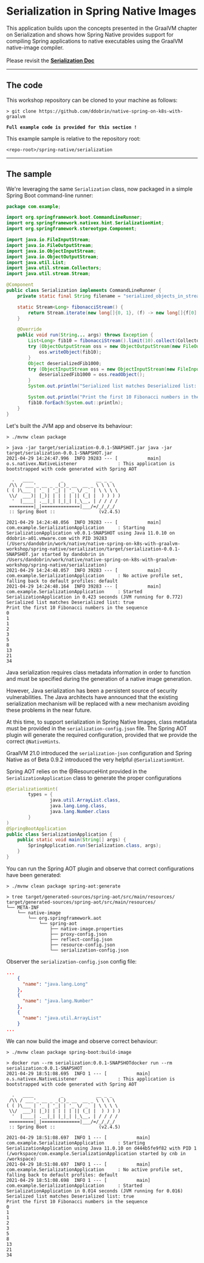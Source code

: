 # Serialization in Spring Native Images

This application builds upon the concepts presented in the GraalVM chapter on Serialization and shows how Spring Native provides support
for compiling Spring applications to native executables using the GraalVM native-image compiler.
<br><br>
Please revisit the **[Serialization Doc](../../graalvm/serialization/README.md)**

----
## The code

This workshop repository can be cloned to your machine as follows:
```shell
> git clone https://github.com/ddobrin/native-spring-on-k8s-with-graalvm
```

**`Full example code is provided for this section !`**

This example sample is relative to the repository root:
```shell
<repo-root>/spring-native/serialization
```
----

## The sample

We're leveraging the same `Serialization` class, now packaged in a simple Spring Boot command-line runner:
```java
package com.example;

import org.springframework.boot.CommandLineRunner;
import org.springframework.nativex.hint.SerializationHint;
import org.springframework.stereotype.Component;

import java.io.FileInputStream;
import java.io.FileOutputStream;
import java.io.ObjectInputStream;
import java.io.ObjectOutputStream;
import java.util.List;
import java.util.stream.Collectors;
import java.util.stream.Stream;

@Component
public class Serialization implements CommandLineRunner {
    private static final String filename = "serialized_objects_in_stream";

    static Stream<Long> fibonacciStream() {
        return Stream.iterate(new long[]{0, 1}, (f) -> new long[]{f[0] + f[1], f[0]}).map(f -> f[0]);
    }

    @Override
    public void run(String... args) throws Exception {
        List<Long> fib10 = fibonacciStream().limit(10).collect(Collectors.toList());
        try (ObjectOutputStream oss = new ObjectOutputStream(new FileOutputStream(filename))) {
            oss.writeObject(fib10);
        }
        Object deserializedFib1000;
        try (ObjectInputStream oss = new ObjectInputStream(new FileInputStream(filename))) {
            deserializedFib1000 = oss.readObject();
        }
        System.out.println("Serialized list matches Deserialized list: " + fib10.equals(deserializedFib1000));

        System.out.println("Print the first 10 Fibonacci numbers in the sequence");
        fib10.forEach(System.out::println);
    }
}
```

Let's built the JVM app and observe its behaviour:
```shell
> ./mvnw clean package

> java -jar target/serialization-0.0.1-SNAPSHOT.jar java -jar target/serialization-0.0.1-SNAPSHOT.jar 
2021-04-29 14:24:47.996  INFO 39283 --- [           main] o.s.nativex.NativeListener               : This application is bootstrapped with code generated with Spring AOT

  .   ____          _            __ _ _
 /\\ / ___'_ __ _ _(_)_ __  __ _ \ \ \ \
( ( )\___ | '_ | '_| | '_ \/ _` | \ \ \ \
 \\/  ___)| |_)| | | | | || (_| |  ) ) ) )
  '  |____| .__|_| |_|_| |_\__, | / / / /
 =========|_|==============|___/=/_/_/_/
 :: Spring Boot ::                (v2.4.5)

2021-04-29 14:24:48.056  INFO 39283 --- [           main] com.example.SerializationApplication     : Starting SerializationApplication v0.0.1-SNAPSHOT using Java 11.0.10 on ddobrin-a01.vmware.com with PID 39283 (/Users/dandobrin/work/native/native-spring-on-k8s-with-graalvm-workshop/spring-native/serialization/target/serialization-0.0.1-SNAPSHOT.jar started by dandobrin in /Users/dandobrin/work/native/native-spring-on-k8s-with-graalvm-workshop/spring-native/serialization)
2021-04-29 14:24:48.057  INFO 39283 --- [           main] com.example.SerializationApplication     : No active profile set, falling back to default profiles: default
2021-04-29 14:24:48.164  INFO 39283 --- [           main] com.example.SerializationApplication     : Started SerializationApplication in 0.423 seconds (JVM running for 0.772)
Serialized list matches Deserialized list: true
Print the first 10 Fibonacci numbers in the sequence
0
1
1
2
3
5
8
13
21
34
```

Java serialization requires class metadata information in order to function and must be specified during the generation of a native image generation.

However, Java serialization has been a persistent source of security vulnerabilities.
The Java architects have announced that the existing serialization mechanism will be replaced with a new mechanism avoiding these problems in the near future.

At this time, to support serialization in Spring Native Images, class metadata must be provided in the `serialization-config.json` file. 
The Spring AOT plugin will generate the required configuration, provided that we provide the correct `@NativeHints`.

GraalVM 21.0 introduced the `serialization-json` configuration and Spring Native as of Beta 0.9.2 introduced the very helpful `@SerializationHint`.

Spring AOT relies on the @ResourceHint provided in the `SerializationApplication` class to generate the proper configurations
```java
@SerializationHint(
		types = {
				java.util.ArrayList.class,
				java.lang.Long.class,
				java.lang.Number.class
		}
)
@SpringBootApplication
public class SerializationApplication {
	public static void main(String[] args) {
		SpringApplication.run(Serialization.class, args);
	}
}
```

You can run the Spring AOT plugin and observe that correct configurations have been generated:
```shell
> ./mvnw clean package spring-aot:generate

> tree target/generated-sources/spring-aot/src/main/resources/
target/generated-sources/spring-aot/src/main/resources/
└── META-INF
    └── native-image
        └── org.springframework.aot
            └── spring-aot
                ├── native-image.properties
                ├── proxy-config.json
                ├── reflect-config.json
                ├── resource-config.json
                └── serialization-config.json
````

Observer the `serialization-config.json` config file:
```json
...
    {
      "name": "java.lang.Long"
    },
    {
      "name": "java.lang.Number"
    },
    {
      "name": "java.util.ArrayList"
    }
...
```

We can now build the image and observe correct behaviour:
```shell
> ./mvnw clean package spring-boot:build-image

> docker run --rm serialization:0.0.1-SNAPSHOTdocker run --rm serialization:0.0.1-SNAPSHOT
2021-04-29 18:51:08.695  INFO 1 --- [           main] o.s.nativex.NativeListener               : This application is bootstrapped with code generated with Spring AOT

  .   ____          _            __ _ _
 /\\ / ___'_ __ _ _(_)_ __  __ _ \ \ \ \
( ( )\___ | '_ | '_| | '_ \/ _` | \ \ \ \
 \\/  ___)| |_)| | | | | || (_| |  ) ) ) )
  '  |____| .__|_| |_|_| |_\__, | / / / /
 =========|_|==============|___/=/_/_/_/
 :: Spring Boot ::                (v2.4.5)

2021-04-29 18:51:08.697  INFO 1 --- [           main] com.example.SerializationApplication     : Starting SerializationApplication using Java 11.0.10 on d444b5fe9f82 with PID 1 (/workspace/com.example.SerializationApplication started by cnb in /workspace)
2021-04-29 18:51:08.697  INFO 1 --- [           main] com.example.SerializationApplication     : No active profile set, falling back to default profiles: default
2021-04-29 18:51:08.698  INFO 1 --- [           main] com.example.SerializationApplication     : Started SerializationApplication in 0.014 seconds (JVM running for 0.016)
Serialized list matches Deserialized list: true
Print the first 10 Fibonacci numbers in the sequence
0
1
1
2
3
5
8
13
21
34
```